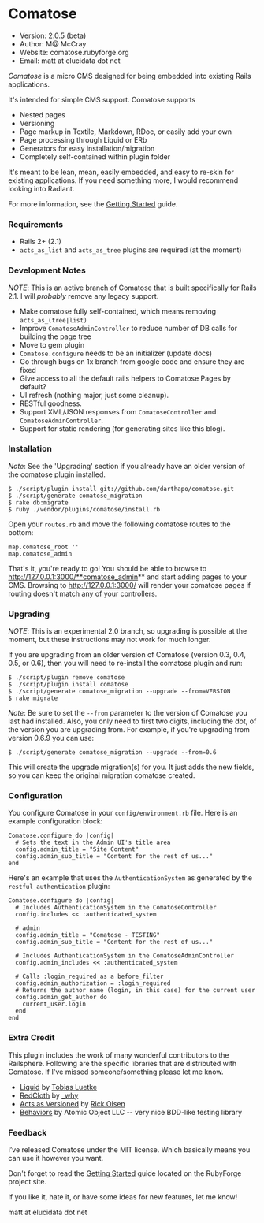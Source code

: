 # Comatose

* Version: 2.0.5 (beta)
* Author:  M@ McCray
* Website: comatose.rubyforge.org
* Email: matt at elucidata dot net


*Comatose* is a micro CMS designed for being embedded into existing Rails 
applications.

It's intended for simple CMS support. Comatose supports 

 * Nested pages
 * Versioning
 * Page markup in Textile, Markdown, RDoc, or easily add your own 
 * Page processing through Liquid or ERb
 * Generators for easy installation/migration
 * Completely self-contained within plugin folder

It's meant to be lean, mean, easily embedded, and easy to re-skin for 
existing applications. If you need something more, I would recommend 
looking into Radiant.

For more information, see the [Getting Started][] guide.

### Requirements

 * Rails 2+ (2.1)
 * `acts_as_list` and `acts_as_tree` plugins are required (at the moment)


### Development Notes

*NOTE*: This is an active branch of Comatose that is built specifically for Rails 2.1.
        I will *probably* remove any legacy support.

 * Make comatose fully self-contained, which means removing `acts_as_(tree|list)`
 * Improve `ComatoseAdminController` to reduce number of DB calls for building the page tree
 * Move to gem plugin
 * `Comatose.configure` needs to be an initializer (update docs)
 * Go through bugs on 1x branch from google code and ensure they are fixed
 * Give access to all the default rails helpers to Comatose Pages by default?
 * UI refresh (nothing major, just some cleanup).
 * RESTful goodness.
 * Support XML/JSON responses from `ComatoseController` and `ComatoseAdminController`.
 * Support for static rendering (for generating sites like this blog).

### Installation

*Note*: See the 'Upgrading' section if you already have an older version of 
        the comatose plugin installed.

    $ ./script/plugin install git://github.com/darthapo/comatose.git
    $ ./script/generate comatose_migration
    $ rake db:migrate
    $ ruby ./vendor/plugins/comatose/install.rb

Open your `routes.rb` and move the following comatose routes to the 
bottom:

    map.comatose_root ''
    map.comatose_admin

That's it, you're ready to go! You should be able to browse to 
http://127.0.0.1:3000/**comatose_admin** and start adding pages to your CMS. 
Browsing to http://127.0.0.1:3000/ will render your comatose pages if 
routing doesn't match any of your controllers. 


### Upgrading

*NOTE*: This is an experimental 2.0 branch, so upgrading is possible at
        the moment, but these instructions may not work for much longer.

If you are upgrading from an older version of Comatose (version 0.3, 
0.4, 0.5, or 0.6), then you will need to re-install the comatose 
plugin and run:

    $ ./script/plugin remove comatose
    $ ./script/plugin install comatose
    $ ./script/generate comatose_migration --upgrade --from=VERSION
    $ rake migrate

*Note*: Be sure to set the `--from` parameter to the version of
Comatose you last had installed. Also, you only need to first two digits,
including the dot, of the version you are upgrading from. For example, if
you're upgrading from version 0.6.9 you can use:

    $ ./script/generate comatose_migration --upgrade --from=0.6

This will create the upgrade migration(s) for you. It just adds the new 
fields, so you can keep the original migration comatose created.


### Configuration

You configure Comatose in your `config/environment.rb` file. Here is an example
configuration block:

    Comatose.configure do |config|
      # Sets the text in the Admin UI's title area
      config.admin_title = "Site Content"
      config.admin_sub_title = "Content for the rest of us..."
    end

Here's an example that uses the `AuthenticationSystem` as generated by the
`restful_authentication` plugin:

    Comatose.configure do |config|
      # Includes AuthenticationSystem in the ComatoseController
      config.includes << :authenticated_system

      # admin 
      config.admin_title = "Comatose - TESTING"
      config.admin_sub_title = "Content for the rest of us..."

      # Includes AuthenticationSystem in the ComatoseAdminController
      config.admin_includes << :authenticated_system
  
      # Calls :login_required as a before_filter
      config.admin_authorization = :login_required
      # Returns the author name (login, in this case) for the current user
      config.admin_get_author do
        current_user.login
      end
    end


### Extra Credit

This plugin includes the work of many wonderful contributors to the Railsphere. 
Following are the specific libraries that are distributed with Comatose. If I've 
missed someone/something please let me know.

 * [Liquid][] by [Tobias Luetke][] 
 * [RedCloth][] by [_why][]
 * [Acts as Versioned][]  by [Rick Olsen][]
 * [Behaviors][] by Atomic Object LLC -- very nice BDD-like testing library

### Feedback

I’ve released Comatose under the MIT license. Which basically means you 
can use it however you want.

Don't forget to read the [Getting Started][] guide located on the RubyForge
project site.

If you like it, hate it, or have some ideas for new features, let me know!

matt at elucidata dot net


[Getting Started]: http://comatose.rubyforge.org/getting-started-guide
[Liquid]: http://home.leetsoft.com/liquid
[Tobias Luetke]: http://blog.leetsoft.com
[RedCloth]: http://whytheluckystiff.net/ruby/redcloth
[_why]: http://whytheluckystiff.net
[Acts as Versioned]: http://ar-versioned.rubyforge.org
[Rick Olsen]: http://weblog.techno-weenie.net
[Behaviors]: http://behaviors.rubyforge.org
